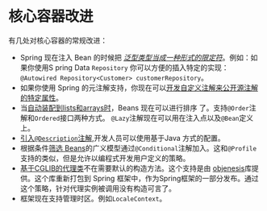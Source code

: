 核心容器改进
=============

有几处对核心容器的常规改进：

* Spring 现在注入 Bean 的时候把 [*泛型类型当成一种形式的限定符*](http://docs.spring.io/spring/docs/current/spring-framework-reference/htmlsingle/#beans-generics-as-qualifiers)。例如：如果你使用S pring Data `Repository` 你可以方便的插入特定的实现：`@Autowired Repository<Customer> customerRepository`。
* 如果你使用 Spring 的元注解支持，你现在可以[开发自定义注解来公开源注解的特定属性](http://docs.spring.io/spring/docs/4.2.0.BUILD-SNAPSHOT/spring-framework-reference/htmlsingle/#beans-meta-annotations)。
* 当[自动装配到lists和arrays时](http://docs.spring.io/spring/docs/4.2.0.BUILD-SNAPSHOT/spring-framework-reference/htmlsingle/#beans-autowired-annotation)，Beans 现在可以进行排序 了。支持`@Order`注解和`Ordered`接口两种方式。
`@Lazy`注解现在可以用在注入点以及`@Bean`定义上。
* [引入`@Description`注解](http://docs.spring.io/spring/docs/4.2.0.BUILD-SNAPSHOT/spring-framework-reference/htmlsingle/#beans-java-bean-description),开发人员可以使用基于Java 方式的配置。
* 根据条件[筛选 Beans](http://docs.spring.io/spring/docs/4.2.0.BUILD-SNAPSHOT/spring-framework-reference/htmlsingle/#beans-java-conditional)的广义模型通过`@Conditional`注解加入。这和`@Profile`支持的类似，但是允许以编程式开发用户定义的策略。
* [基于CGLIB的代理类](http://docs.spring.io/spring/docs/4.2.0.BUILD-SNAPSHOT/spring-framework-reference/htmlsingle/#aop-pfb-proxy-types)不在需要默认的构造方法。这个支持是由 [objenesis](http://code.google.com/p/objenesis/)库提供。这个库重新打包到 Spring 框架中，作为Spring框架的一部分发布。通过这个策略，针对代理实例被调用没有构造可言了。
* 框架现在支持管理时区。例如`LocaleContext`。
